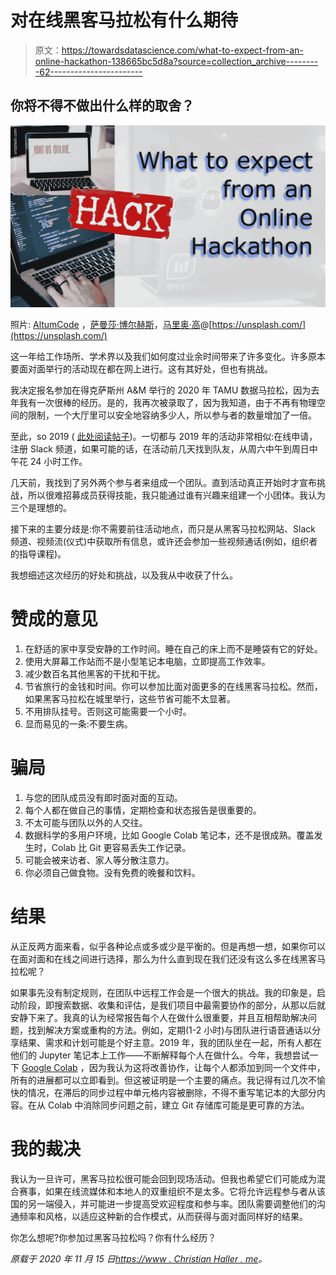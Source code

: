 # 对在线黑客马拉松有什么期待

> 原文：<https://towardsdatascience.com/what-to-expect-from-an-online-hackathon-138665bc5d8a?source=collection_archive---------62----------------------->

## 你将不得不做出什么样的取舍？

![](img/b6ca00e218f3ad2f7bb392c881f3c05f.png)

照片: [AltumCode](https://unsplash.com/@altumcode) ，[萨曼莎·博尔赫斯](https://unsplash.com/@samich_18)，[马里奥·高](https://unsplash.com/@mariogogh)@[https://unsplash.com/](https://unsplash.com/)

这一年给工作场所、学术界以及我们如何度过业余时间带来了许多变化。许多原本要面对面举行的活动现在都在网上进行。这有其好处，但也有挑战。

我决定报名参加在得克萨斯州 A&M 举行的 2020 年 TAMU 数据马拉松，因为去年我有一次很棒的经历。是的，我再次被录取了，因为我知道，由于不再有物理空间的限制，一个大厅里可以安全地容纳多少人，所以参与者的数量增加了一倍。

至此，so 2019 ( [此处阅读帖子](https://www.christianhaller.me/blog/projectblog/2019-10-26-Hackathon-Guide/))。一切都与 2019 年的活动非常相似:在线申请，注册 Slack 频道，如果可能的话，在活动前几天找到队友，从周六中午到周日中午花 24 小时工作。

几天前，我找到了另外两个参与者来组成一个团队。直到活动真正开始时才宣布挑战，所以很难招募成员获得技能，我只能通过谁有兴趣来组建一个小团体。我认为三个是理想的。

接下来的主要分歧是:你不需要前往活动地点，而只是从黑客马拉松网站、Slack 频道、视频流(仪式)中获取所有信息，或许还会参加一些视频通话(例如，组织者的指导课程)。

我想细述这次经历的好处和挑战，以及我从中收获了什么。

# 赞成的意见

1.  在舒适的家中享受安静的工作时间。睡在自己的床上而不是睡袋有它的好处。
2.  使用大屏幕工作站而不是小型笔记本电脑，立即提高工作效率。
3.  减少数百名其他黑客的干扰和干扰。
4.  节省旅行的金钱和时间。你可以参加比面对面更多的在线黑客马拉松。然而，如果黑客马拉松在城里举行，这些节省可能不太显著。
5.  不用排队挂号。否则这可能需要一个小时。
6.  显而易见的一条:不要生病。

# 骗局

1.  与您的团队成员没有即时面对面的互动。
2.  每个人都在做自己的事情，定期检查和状态报告是很重要的。
3.  不太可能与团队以外的人交往。
4.  数据科学的多用户环境，比如 Google Colab 笔记本，还不是很成熟。覆盖发生时，Colab 比 Git 更容易丢失工作记录。
5.  可能会被来访者、家人等分散注意力。
6.  你必须自己做食物。没有免费的晚餐和饮料。

# 结果

从正反两方面来看，似乎各种论点或多或少是平衡的。但是再想一想，如果你可以在面对面和在线之间进行选择，那么为什么直到现在我们还没有这么多在线黑客马拉松呢？

如果事先没有制定规则，在团队中远程工作会是一个很大的挑战。我的印象是，启动阶段，即搜索数据、收集和评估，是我们项目中最需要协作的部分，从那以后就安静下来了。我真的认为经常报告每个人在做什么很重要，并且互相帮助解决问题，找到解决方案或重构的方法。例如，定期(1-2 小时)与团队进行语音通话以分享结果、需求和计划可能是个好主意。2019 年，我的团队坐在一起，所有人都在他们的 Jupyter 笔记本上工作——不断解释每个人在做什么。今年，我想尝试一下 [Google Colab](https://colab.research.google.com) ，因为我认为这将改善协作，让每个人都添加到同一个文件中，所有的进展都可以立即看到。但这被证明是一个主要的痛点。我记得有过几次不愉快的情况，在滞后的同步过程中单元格内容被删除，不得不重写笔记本的大部分内容。在从 Colab 中消除同步问题之前，建立 Git 存储库可能是更可靠的方法。

# 我的裁决

我认为一旦许可，黑客马拉松很可能会回到现场活动。但我也希望它们可能成为混合赛事，如果在线流媒体和本地人的双重组织不是太多。它将允许远程参与者从该国的另一端侵入，并可能进一步提高受欢迎程度和参与率。团队需要调整他们的沟通频率和风格，以适应这种新的合作模式，从而获得与面对面同样好的结果。

你怎么想呢?你参加过黑客马拉松吗？你有什么经历？

*原载于 2020 年 11 月 15 日*[*https://www . Christian Haller . me*](https://www.christianhaller.me/blog/projectblog/2020-11-15-OnlineHackathon/)*。*